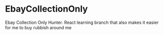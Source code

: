 # EbayCollectionOnly
Ebay Collection Only Hunter. React learning branch that also makes it easier for me to buy rubbish around me
